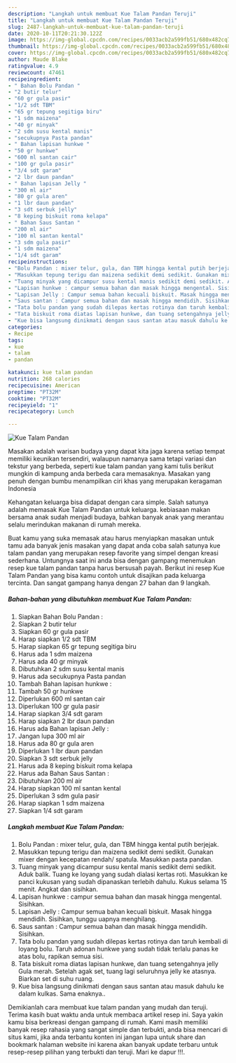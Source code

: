 ```yaml
---
description: "Langkah untuk membuat Kue Talam Pandan Teruji"
title: "Langkah untuk membuat Kue Talam Pandan Teruji"
slug: 2487-langkah-untuk-membuat-kue-talam-pandan-teruji
date: 2020-10-11T20:21:30.122Z
image: https://img-global.cpcdn.com/recipes/0033acb2a599fb51/680x482cq70/kue-talam-pandan-foto-resep-utama.jpg
thumbnail: https://img-global.cpcdn.com/recipes/0033acb2a599fb51/680x482cq70/kue-talam-pandan-foto-resep-utama.jpg
cover: https://img-global.cpcdn.com/recipes/0033acb2a599fb51/680x482cq70/kue-talam-pandan-foto-resep-utama.jpg
author: Maude Blake
ratingvalue: 4.9
reviewcount: 47461
recipeingredient:
- " Bahan Bolu Pandan "
- "2 butir telur"
- "60 gr gula pasir"
- "1/2 sdt TBM"
- "65 gr tepung segitiga biru"
- "1 sdm maizena"
- "40 gr minyak"
- "2 sdm susu kental manis"
- "secukupnya Pasta pandan"
- " Bahan lapisan hunkwe "
- "50 gr hunkwe"
- "600 ml santan cair"
- "100 gr gula pasir"
- "3/4 sdt garam"
- "2 lbr daun pandan"
- " Bahan lapisan Jelly "
- "300 ml air"
- "80 gr gula aren"
- "1 lbr daun pandan"
- "3 sdt serbuk jelly"
- "8 keping biskuit roma kelapa"
- " Bahan Saus Santan "
- "200 ml air"
- "100 ml santan kental"
- "3 sdm gula pasir"
- "1 sdm maizena"
- "1/4 sdt garam"
recipeinstructions:
- "Bolu Pandan : mixer telur, gula, dan TBM hingga kental putih berjejak."
- "Masukkan tepung terigu dan maizena sedikit demi sedikit. Gunakan mixer dengan kecepatan rendah/ spatula. Masukkan pasta pandan."
- "Tuang minyak yang dicampur susu kental manis sedikit demi sedikit. Aduk balik. Tuang ke loyang yang sudah dialasi kertas roti. Masukkan ke panci kukusan yang sudah dipanaskan terlebih dahulu. Kukus selama 15 menit. Angkat dan sisihkan."
- "Lapisan hunkwe : campur semua bahan dan masak hingga mengental. Sisihkan."
- "Lapisan Jelly : Campur semua bahan kecuali biskuit. Masak hingga mendidih. Sisihkan, tunggu uapnya menghilang."
- "Saus santan : Campur semua bahan dan masak hingga mendidih. Sisihkan."
- "Tata bolu pandan yang sudah dilepas kertas rotinya dan taruh kembali di loyang bolu. Taruh adonan hunkwe yang sudah tidak terlalu panas ke atas bolu, rapikan semua sisi."
- "Tata biskuit roma diatas lapisan hunkwe, dan tuang setengahnya jelly Gula merah. Setelah agak set, tuang lagi seluruhnya jelly ke atasnya. Biarkan set di suhu ruang."
- "Kue bisa langsung dinikmati dengan saus santan atau masuk dahulu ke dalam kulkas. Sama enaknya.."
categories:
- Recipe
tags:
- kue
- talam
- pandan

katakunci: kue talam pandan 
nutrition: 268 calories
recipecuisine: American
preptime: "PT32M"
cooktime: "PT32M"
recipeyield: "1"
recipecategory: Lunch

---
```



![Kue Talam Pandan](https://img-global.cpcdn.com/recipes/0033acb2a599fb51/680x482cq70/kue-talam-pandan-foto-resep-utama.jpg)

Masakan adalah warisan budaya yang dapat kita jaga karena setiap tempat memiliki keunikan tersendiri, walaupun namanya sama tetapi variasi dan tekstur yang berbeda, seperti kue talam pandan yang kami tulis berikut mungkin di kampung anda berbeda cara memasaknya. Masakan yang penuh dengan bumbu menampilkan ciri khas yang merupakan keragaman Indonesia



Kehangatan keluarga bisa didapat dengan cara simple. Salah satunya adalah memasak Kue Talam Pandan untuk keluarga. kebiasaan makan bersama anak sudah menjadi budaya, bahkan banyak anak yang merantau selalu merindukan makanan di rumah mereka.

Buat kamu yang suka memasak atau harus menyiapkan masakan untuk tamu ada banyak jenis masakan yang dapat anda coba salah satunya kue talam pandan yang merupakan resep favorite yang simpel dengan kreasi sederhana. Untungnya saat ini anda bisa dengan gampang menemukan resep kue talam pandan tanpa harus bersusah payah.
Berikut ini resep Kue Talam Pandan yang bisa kamu contoh untuk disajikan pada keluarga tercinta. Dan sangat gampang hanya dengan 27 bahan dan 9 langkah.


<!--inarticleads1-->

##### Bahan-bahan yang dibutuhkan membuat Kue Talam Pandan:

1. Siapkan  Bahan Bolu Pandan :
1. Siapkan 2 butir telur
1. Siapkan 60 gr gula pasir
1. Harap siapkan 1/2 sdt TBM
1. Harap siapkan 65 gr tepung segitiga biru
1. Harus ada 1 sdm maizena
1. Harus ada 40 gr minyak
1. Dibutuhkan 2 sdm susu kental manis
1. Harus ada secukupnya Pasta pandan
1. Tambah  Bahan lapisan hunkwe :
1. Tambah 50 gr hunkwe
1. Diperlukan 600 ml santan cair
1. Diperlukan 100 gr gula pasir
1. Harap siapkan 3/4 sdt garam
1. Harap siapkan 2 lbr daun pandan
1. Harus ada  Bahan lapisan Jelly :
1. Jangan lupa 300 ml air
1. Harus ada 80 gr gula aren
1. Diperlukan 1 lbr daun pandan
1. Siapkan 3 sdt serbuk jelly
1. Harus ada 8 keping biskuit roma kelapa
1. Harus ada  Bahan Saus Santan :
1. Dibutuhkan 200 ml air
1. Harap siapkan 100 ml santan kental
1. Diperlukan 3 sdm gula pasir
1. Harap siapkan 1 sdm maizena
1. Siapkan 1/4 sdt garam




<!--inarticleads2-->

##### Langkah membuat  Kue Talam Pandan:

1. Bolu Pandan : mixer telur, gula, dan TBM hingga kental putih berjejak.
1. Masukkan tepung terigu dan maizena sedikit demi sedikit. Gunakan mixer dengan kecepatan rendah/ spatula. Masukkan pasta pandan.
1. Tuang minyak yang dicampur susu kental manis sedikit demi sedikit. Aduk balik. Tuang ke loyang yang sudah dialasi kertas roti. Masukkan ke panci kukusan yang sudah dipanaskan terlebih dahulu. Kukus selama 15 menit. Angkat dan sisihkan.
1. Lapisan hunkwe : campur semua bahan dan masak hingga mengental. Sisihkan.
1. Lapisan Jelly : Campur semua bahan kecuali biskuit. Masak hingga mendidih. Sisihkan, tunggu uapnya menghilang.
1. Saus santan : Campur semua bahan dan masak hingga mendidih. Sisihkan.
1. Tata bolu pandan yang sudah dilepas kertas rotinya dan taruh kembali di loyang bolu. Taruh adonan hunkwe yang sudah tidak terlalu panas ke atas bolu, rapikan semua sisi.
1. Tata biskuit roma diatas lapisan hunkwe, dan tuang setengahnya jelly Gula merah. Setelah agak set, tuang lagi seluruhnya jelly ke atasnya. Biarkan set di suhu ruang.
1. Kue bisa langsung dinikmati dengan saus santan atau masuk dahulu ke dalam kulkas. Sama enaknya..




Demikianlah cara membuat kue talam pandan yang mudah dan teruji. Terima kasih buat waktu anda untuk membaca artikel resep ini. Saya yakin kamu bisa berkreasi dengan gampang di rumah. Kami masih memiliki banyak resep rahasia yang sangat simple dan terbukti, anda bisa mencari di situs kami, jika anda terbantu konten ini jangan lupa untuk share dan bookmark halaman website ini karena akan banyak update terbaru untuk resep-resep pilihan yang terbukti dan teruji. Mari ke dapur !!!. 

